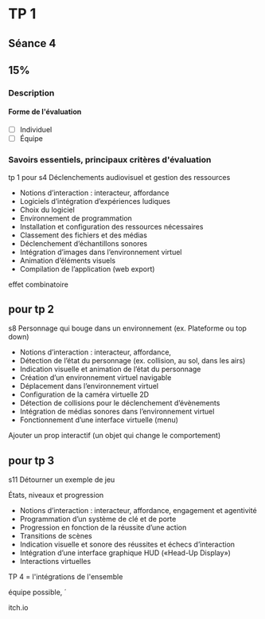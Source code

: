 # TP 1

## Séance 4 

## 15%

### Description



#### Forme de l'évaluation

* [ ] Individuel
* [ ] Équipe

### Savoirs essentiels, principaux critères d'évaluation


 tp 1 
pour s4
Déclenchements audiovisuel et gestion des ressources

* Notions d’interaction : interacteur, affordance
* Logiciels d’intégration d’expériences ludiques 
* Choix du logiciel 
* Environnement de programmation 
* Installation et configuration des ressources nécessaires 
* Classement des fichiers et des médias 
* Déclenchement d’échantillons sonores 
* Intégration d’images dans l’environnement virtuel 
* Animation d’éléments visuels 
* Compilation de l’application (web export)      

effet combinatoire 

## pour tp 2 
s8
Personnage qui bouge dans un environnement (ex. Plateforme ou top down)

* Notions d’interaction : interacteur, affordance,
* Détection de l’état du personnage (ex. collision, au sol, dans les airs) 
* Indication visuelle et animation de l’état du personnage
* Création d’un environnement virtuel navigable 
* Déplacement dans l’environnement virtuel 
* Configuration de la caméra virtuelle 2D 
* Détection de collisions pour le déclenchement d’évènements 
* Intégration de médias sonores dans l’environnement virtuel 
* Fonctionnement d’une interface virtuelle (menu) 

Ajouter un prop interactif (un objet qui change le comportement)

## pour tp 3 
s11 
Détourner un exemple de jeu 

États, niveaux et progression

* Notions d’interaction : interacteur, affordance, engagement et agentivité 
* Programmation d’un système de clé et de porte 
* Progression en fonction de la réussite d’une action 
* Transitions de scènes 
* Indication visuelle et sonore des réussites et échecs d’interaction 
* Intégration d’une interface graphique HUD («Head-Up Display») 
* Interactions virtuelles 


TP 4 = l'intégrations de l'ensemble 

équipe possible, ´


itch.io
